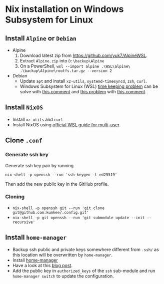 # Nix installation on Windows Subsystem for Linux

## Install `Alpine` or `Debian`

- Alpine
  1. Download latest zip from https://github.com/yuk7/AlpineWSL.
  2. Extract `Alpine.zip` into `D:\backup\Alpine`
  3. On a PowerShell,
     `wsl --import alpine .\WSL\alpine\ .\backup\Alpine\rootfs.tar.gz --version 2`
- Debian
  - Update `apt` and install `xz-utils`, `systemd-timesyncd`, `zsh`, `curl`.
  - Windows Subsystem for Linux (WSL)
    [time keeping problem](https://github.com/microsoft/WSL/issues/8204) can be
    solve with
    [this comment](https://github.com/microsoft/WSL/issues/8204#issuecomment-1338334154)
    and [this problem](https://github.com/microsoft/WSL/issues/5324) with
    [this comment](https://github.com/microsoft/WSL/issues/5324#issuecomment-1640769478).

## Install `NixOS`

- Install `xz-utils` and `curl`
- Install NixOS using
  [official WSL guide for multi-user](https://nixos.org/download.html#nix-install-windows).

## Clone `.conf`

### Generate ssh key

Generate ssh key pair by running

```shell
nix-shell -p openssh --run 'ssh-keygen -t ed25519'
```

Then add the new public key in the GitHub profile.

### Cloning

- `nix-shell -p openssh git --run 'git clone git@github.com:kumkee/.config.git'`
- `nix-shell -p git openssh --run 'git submodule update --init --recursive'`

## Install `home-manager`

- Backup ssh public and private keys somewhere different from `.ssh/` as this
  location will be overwritten by `home-manager`.
- Install
  [home-manager](https://nix-community.github.io/home-manager/index.html#ch-installation)
- Have a look at this
  [blog post](https://cbailey.co.uk/posts/a_minimal_nix_development_environment_on_wsl).
- Add the public key in `authorized_keys` of the `ssh` sub-module and run
  `home-manager switch` to update the configuration.
